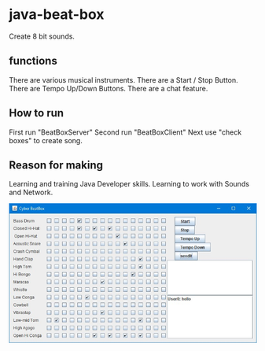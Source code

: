 # java-beat-box
Create 8 bit sounds.
## functions
 There are various musical instruments.
 There are a Start / Stop Button.
 There are Tempo Up/Down Buttons.
 There are a chat feature.

## How to run 
 First run "BeatBoxServer"
 Second run "BeatBoxClient"
 Next use "check boxes" to create song.
## Reason for making
 Learning and training Java Developer skills.
 Learning to work with Sounds and Network.

![](/BeatBox/javaBeatBoxClient.jpg)
